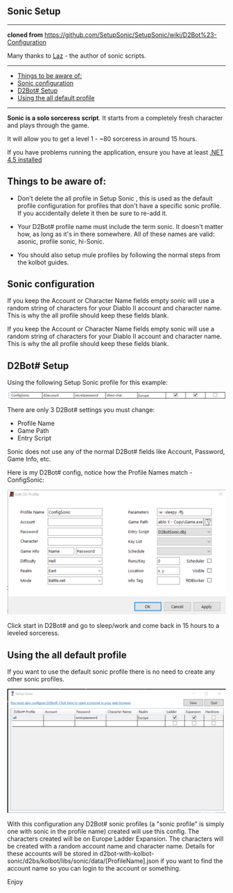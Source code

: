 ## Sonic Setup

----

**cloned from** https://github.com/SetupSonic/SetupSonic/wiki/D2Bot%23-Configuration

Many thanks to [Laz](https://github.com/laztheripper) - the author of sonic scripts.

----

* [Things to be aware of:](#things-to-be-aware-of)
* [Sonic configuration](#sonic-configuration)
* [D2Bot# Setup](#d2bot-setup)
* [Using the all default profile](#using-the-all-default-profile)

----

**Sonic is a solo sorceress script**. It starts from a completely fresh character and plays through the game.

It will allow you to get a level 1 - ~80 sorceress in around 15 hours.

If you have problems running the application, ensure you have at least [.NET 4.5 installed](https://www.microsoft.com/en-au/download/details.aspx?id=30653)

## Things to be aware of:

* Don't delete the all profile in Setup Sonic , this is used as the default profile configuration for profiles that don't have a specific sonic profile. If you accidentally delete it then be sure to re-add it.

* Your D2Bot# profile name must include the term sonic. It doesn't matter how, as long as it's in there somewhere. All of these names are valid: asonic, profile sonic, hi-Sonic.

* You should also setup mule profiles by following the normal steps from the kolbot guides.

## Sonic configuration

If you keep the Account or Character Name fields empty sonic will use a random string of characters for your Diablo II account and character name. This is why the all profile should keep these fields blank.

If you keep the Account or Character Name fields empty sonic will use a random string of characters for your Diablo II account and character name. This is why the all profile should keep these fields blank.

## D2Bot# Setup

Using the following Setup Sonic profile for this example:

![sonic1](images/kolbot-sonic1.png)

There are only 3 D2Bot# settings you must change:

* Profile Name
* Game Path
* Entry Script

Sonic does not use any of the normal D2Bot# fields like Account, Password, Game Info, etc.

Here is my D2Bot# config, notice how the Profile Names match - ConfigSonic: 

![sonic2](images/kolbot-sonic2.png)

Click start in D2Bot# and go to sleep/work and come back in 15 hours to a leveled sorceress.

## Using the all default profile

If you want to use the default sonic profile there is no need to create any other sonic profiles. 

![sonic3](images/kolbot-sonic3.png)

With this configuration any D2Bot# sonic profiles (a "sonic profile" is simply one with sonic in the profile name) created will use this config. The characters created will be on Europe Ladder Expansion. The characters will be created with a random account name and character name. Details for these accounts will be stored in d2bot-with-kolbot-sonic/d2bs/kolbot/libs/sonic/data/[ProfileName].json if you want to find the account name so you can login to the account or something.

Enjoy
